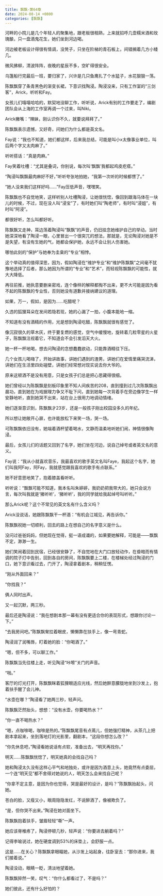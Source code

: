 ```yaml
---
title: 飘飘-第64章
date: 2024-08-14 +0800
categories: [飘飘]
---
```


河畔的小院儿是几个年轻人的聚集地，跟老板很相熟，上来就招呼几壶糯米酒和玫瑰酿，只一盘酒鬼花生，她们坐到河边喝。

河边被老板设计得很有情调，没凳子，只坐在阶梯的青石板上，间错搁着几方小矮几。

微风拂柳，清波阵阵，夜晚的星辰不多，空旷得很安全。

乌篷船行完最后一班，要归家了，兴许是几只鱼鹰扎了个水猛子，水花狠狠一荡。

陈飘飘穿了条青黑色的渐变长裙，下意识找陶浸。陶浸没来，只有工作室的“三剑客”，Arick，听听和Fay。

女孩儿们嘻嘻哈哈的，默契地没聊工作，听听说，Arick有别的工作要走了，编剧团队会从上海的工作室再调一个过来，叫Niki。

Arick撇嘴：“辣妹，刚认识你不久，就要说拜拜了。”

陈飘飘表示遗憾，又好奇，问她们为什么都是英文名。

Fay说：“我也不知道，她们都这样，后来我总结，可能是叫小x太像事业单位，叫后两个字又太肉麻了。”

听听搭话：“真是肉麻。”

Fay笑着吐槽：“尤其是叠词，你别说，每次叫‘飘飘’我都起鸡皮疙瘩。”

“陶浸叫飘飘最肉麻好不好，”听听夸张地拍她，“我第一次听的时候都愣了。”

“她人没来我们这样好吗……”Fay压低声音，嘿嘿笑。

陈飘飘也不自觉地笑，这样听别人吐槽陶浸，让她很恍惚，像回到跟海马体在一块儿的时候，不过，现在没人叫“浸宝”了，有时她们叫“陶老师”，有时叫“浸姐”，有时叫“阿浸”。

都很好听，怎么叫都好听。

陈飘飘又走神，耳边荡着陶浸叫“飘飘”的声音，仍旧挂念她维护自己的举动。当时她深深地看了陶浸一眼，心里冒出一个很突兀的想法，那就是，无论陶浸对她是不是失望，有没有生她的气，她都会保护她，永远不会让别人伤害她。

哪怕此刻的“保护”与她奉为圭臬的“专业”相悖。

这个举动真的值得深思，因为，假如陶浸在“维护专业”和“维护陈飘飘”之间毫不犹豫地选择了后者，那么她因为所谓的“专业”和“艺术”，而轻视陈飘飘的可能性，就大大降低。

再往前推，她执意要删亲密戏，连个像样的解释都掏不出来，更不大可能是因为看不起的陈飘飘的专业性，否则她没有道歉并接纳建议的道理。

如果，万一，假如，是因为……吃醋呢？

久违的狐狸耳朵在发间若隐若现，她的心漏了一拍，小腹本能地一缩。

不知道有没有酒精的作用，光是想到陶浸吃醋，陈飘飘就很有感觉了。

像沉寂很久的草木灰，终于要复燃的感觉，空气中缓慢地，旋转着几粒零星的火星子，陈飘飘注视着它，不知道会不会引发滔天大火。

她一杯一杯地喝，想去问陶浸的念想蠢蠢欲动，只能靠酒精往下压。

几个女孩儿喝嗨了，开始讲故事，讲她们遇到的渣男，讲她们在爱情里痛哭流涕，讲她们在生活里四处碰壁，讲她们经常想对现实说去你大爷的。

原来这顿酒不是没有用意，只是女孩子们总是把心思藏得很细。

她们曾经以为陈飘飘是刻板印象里不知人间疾苦的208，直到撞到过几次陈飘飘出晨功，直到她在为戏据理力争又不耻下问，直到她每一次背着手在旁边像学生一样安静地听，直到她哭不出来，站在台上很用力地调动情绪。

她们逐渐意识到，陈飘飘才23岁，还是一般孩子刚出校园没多久的年纪。

所以想让她敞开心扉，也许能放松下来笑一场，哭一场。

可陈飘飘依旧没有，她端着酒杯望着喝水，文静而温柔地听她们闹，神情很像陶浸。

最后，女孩儿们的话题又回到了名字，她们坐在河边，说自己绰号或者英文名的意义。

Fay说：“我从小就喜欢音乐，我最喜欢的歌手英文名叫Faye，我起这个名字，她们叫我阿Fay，阿Fay，我就感觉跟我喜欢的歌手有点联系。”

她不好意思地笑了，抱着膝盖看听听。

听听说：“飘飘可能不知道，我本名叫朱婷婷，我奶奶把我带大的，她只会说方言，每次叫我就是‘猪听听’，‘猪听听’，我的同学就给我起绰号叫听听。”

那么Arick呢？这个不常见的英文名有什么含义吗？

Arick没说话，她跟陈飘飘干一杯酒：“有机会江城见，再告诉你。”

陈飘飘祝她一切顺利，回去的路上在想自己的名字意义是什么。

没问过爸爸妈妈，但她现在觉得，挺一语成谶的，如果要她解释，可能是——飘飘不定，渺渺一生。

她们笑闹着回到民宿，已经很安静了，不自觉地在大门口放轻动作，在昏暗而有情调的院子灯中告别，回到各自的房间，陈飘飘要上二楼，在楼梯处经过陶浸的门口，她下意识看过去，门开了，陶浸拿着剧本，稍稍怔愣。

“刚从外面回来？”

“你找我？”

俩人同时出声。

又一起沉默，两三秒。

最后还是陶浸说：“我在想剧本那一幕有没有更适合你的表现形式，想跟你讨论一下。”

“去我房间吧。”陈飘飘耷拉着眼皮，懒懒靠在扶手上，像一弯青蛇。

陶浸润了润嘴唇，盯着她的脸：“你喝酒了。”

“嗯，但不多，可以聊工作。”

陈飘飘当先往楼上走，听见陶浸“咔嚓”关门的声音。

“啪。”

客厅的灯光打开，陈飘飘眯着狐狸眼适应光线，然后她醉意朦胧地坐到沙发上，抱着扶手醒了会儿神。

“水壶在哪？”陶浸看了她两三秒，轻声问。

陈飘飘茫然抬头，想想：“没有水壶，你要喝热水？”

“你一直不喝热水？”

“嗯，点咖啡喝，咖啡是热的。”陈飘飘尾音有点蔫儿，但她强打精神，从茶几上把剧本拿起来，坐到落地灯的光影里，翻剧本，“这段你想怎么改？”

“你先休息吧，”陶浸看她说话有点软，准备出去，“明天再找你。”

明天……陈飘飘恍惚了，明天她真的会找自己吗？

她和陶浸太久没有这样心平气和地独处，或许是因为酒意上头，她竟然有点委屈，一个连“明天见”都不舍得对她说的人，明天怎么会来找自己呢？

“你拿不定主意，是因为你也觉得，哭是最好的设计，是吗？”陈飘飘抬起头，问她。

苍白的脸，又瘦又小，眼周隐隐发红，不说醉酒了，像被欺负了。

“是，但你哭不出来。”陶浸在她对面坐下。

陈飘飘抱着扶手，皱眉轻轻“嘶”一声。

她应该脊椎疼了，陶浸停顿几秒，轻声说：“你要进去躺着吗？”

记得李喻说过，她在硬度调到53%的床垫上，会舒服一点。

这是……在关心？陈飘飘拿眼瞄她，从沙发上站起身，往卧室去：“那你进来，我们接着说。”

陶浸没动，眼睛一眨，清淡地望着她。

陈飘飘猝然一笑，叹气：“你什么都看过了，不是吗？”

她们彼此，还有什么好怕的？

